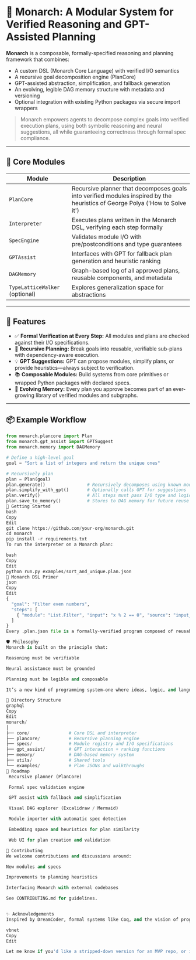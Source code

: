 # 🦋 Monarch: A Modular System for Verified Reasoning and GPT-Assisted Planning

**Monarch** is a composable, formally-specified reasoning and planning framework that combines:
- A custom DSL (Monarch Core Language) with verified I/O semantics
- A recursive goal decomposition engine (PlanCore)
- GPT-assisted abstraction, simplification, and fallback generation
- An evolving, legible DAG memory structure with metadata and versioning
- Optional integration with existing Python packages via secure import wrappers

> Monarch empowers agents to decompose complex goals into verified execution plans, using both symbolic reasoning and neural suggestions, all while guaranteeing correctness through formal spec compliance.

---

## 🧠 Core Modules

| Module      | Description                                                                 |
|-------------|-----------------------------------------------------------------------------|
| `PlanCore`  | Recursive planner that decomposes goals into verified modules inspired by the heuristics of George Polya ('How to Solve it')            |
| `Interpreter` | Executes plans written in the Monarch DSL, verifying each step formally |
| `SpecEngine` | Validates module I/O with pre/postconditions and type guarantees          |
| `GPTAssist` | Interfaces with GPT for fallback plan generation and heuristic ranking     |
| `DAGMemory` | Graph-based log of all approved plans, reusable components, and metadata   |
| `TypeLatticeWalker` (optional) | Explores generalization space for abstractions          |

---

## 🔧 Features

- ✅ **Formal Verification at Every Step:** All modules and plans are checked against their I/O specifications.
- 🔁 **Recursive Planning:** Break goals into reusable, verifiable sub-plans with dependency-aware execution.
- 💡 **GPT Suggestions:** GPT can propose modules, simplify plans, or provide heuristics—always subject to verification.
- 📚 **Composable Modules:** Build systems from core primitives or wrapped Python packages with declared specs.
- 🌱 **Evolving Memory:** Every plan you approve becomes part of an ever-growing library of verified modules and subgraphs.

---

## 📦 Example Workflow

```python
from monarch.plancore import Plan
from monarch.gpt_assist import GPTSuggest
from monarch.memory import DAGMemory

# Define a high-level goal
goal = "Sort a list of integers and return the unique ones"

# Recursively plan
plan = Plan(goal)
plan.generate()                # Recursively decomposes using known modules
plan.simplify_with_gpt()       # Optionally calls GPT for suggestions
plan.verify()                  # All steps must pass I/O type and logic checks
plan.save_to_memory()          # Stores to DAG memory for future reuse
🧪 Getting Started
bash
Copy
Edit
git clone https://github.com/your-org/monarch.git
cd monarch
pip install -r requirements.txt
To run the interpreter on a Monarch plan:

bash
Copy
Edit
python run.py examples/sort_and_unique.plan.json
📜 Monarch DSL Primer
json
Copy
Edit
{
  "goal": "Filter even numbers",
  "steps": [
    { "module": "List.Filter", "input": "x % 2 == 0", "source": "input_list" }
  ]
}
Every .plan.json file is a formally-verified program composed of reusable modules.

🛡️ Philosophy
Monarch is built on the principle that:

Reasoning must be verifiable

Neural assistance must be grounded

Planning must be legible and composable

It’s a new kind of programming system—one where ideas, logic, and language coexist in a loop of rigor and creativity.

📁 Directory Structure
graphql
Copy
Edit
monarch/
│
├── core/               # Core DSL and interpreter
├── plancore/           # Recursive planning engine
├── specs/              # Module registry and I/O specifications
├── gpt_assist/         # GPT interaction + ranking functions
├── memory/             # DAG-based memory system
├── utils/              # Shared tools
└── examples/           # Plan JSONs and walkthroughs
📅 Roadmap
 Recursive planner (PlanCore)

 Formal spec validation engine

 GPT assist with fallback and simplification

 Visual DAG explorer (Excalidraw / Mermaid)

 Module importer with automatic spec detection

 Embedding space and heuristics for plan similarity

 Web UI for plan creation and validation

🤝 Contributing
We welcome contributions and discussions around:

New modules and specs

Improvements to planning heuristics

Interfacing Monarch with external codebases

See CONTRIBUTING.md for guidelines.


✨ Acknowledgements
Inspired by DreamCoder, formal systems like Coq, and the vision of programming-as-thinking.

vbnet
Copy
Edit

Let me know if you'd like a stripped-down version for an MVP repo, or if you want this bundled into a downloadable scaffold.
